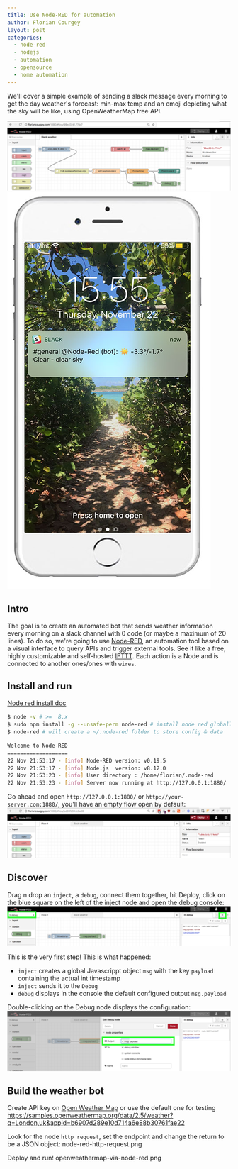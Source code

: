 ```yaml
---
title: Use Node-RED for automation
author: Florian Courgey
layout: post
categories:
  - node-red
  - nodejs
  - automation
  - opensource
  - home automation
---
```

We'll cover a simple example of sending a slack message every morning to get the day weather's forecast: min-max temp and an emoji depicting what the sky will be like, using OpenWeatherMap free API.

<!--more-->

![todo](/assets/images/2018/11/node-red-flow-final.png)
![todo](/assets/images/2018/11/node-red-mobile-notification-slack.jpg)

## Intro
The goal is to create an automated bot that sends weather information every morning on a slack channel with 0 code (or maybe a maximum of 20 lines).
To do so, we're going to use [Node-RED](https://nodered.org/), an automation tool based on a visual interface to query APIs and trigger external tools. See it like a free, highly customizable and self-hosted [IFTTT](https://ifttt.com/).
Each action is a Node and is connected to another ones/ones with `wires`.

## Install and run
[Node red install doc]()
```bash
$ node -v # >=  8.x
$ sudo npm install -g --unsafe-perm node-red # install node red globally
$ node-red # will create a ~/.node-red folder to store config & data
```
```bash
Welcome to Node-RED
===================
22 Nov 21:53:17 - [info] Node-RED version: v0.19.5
22 Nov 21:53:17 - [info] Node.js  version: v8.12.0
22 Nov 21:53:23 - [info] User directory : /home/florian/.node-red
22 Nov 21:53:23 - [info] Server now running at http://127.0.0.1:1880/
```

Go ahead and open `http://127.0.0.1:1880/` or `http://your-server.com:1880/`, you'll have an empty flow open by default:
![todo](/assets/images/2018/11/node-red-empty-flow.png)

## Discover
Drag n drop an `inject`, a `debug`, connect them together, hit Deploy, click on the blue square on the left of the inject node and open the debug console:
![todo](/assets/images/2018/11/node-red-discovery.png)

This is the very first step! This is what happened:
- `inject` creates a global Javascrippt object `msg` with the key `payload` containing the actual int timestamp
- `inject` sends it to the `Debug`
- `debug` displays in the console the default configured output `msg.payload`

Double-clicking on the Debug node displays the configuration:
![todo](/assets/images/2018/11/node-red-node-details.png)

## Build the weather bot
Create API key on [Open Weather Map](https://openweathermap.org) or use the default one for testing https://samples.openweathermap.org/data/2.5/weather?q=London,uk&appid=b6907d289e10d714a6e88b30761fae22

Look for the node `http request`, set the endpoint and change the return to be a JSON object:
node-red-http-request.png

Deploy and run!
openweathermap-via-node-red.png

